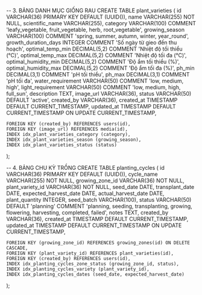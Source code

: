 -- 3. BẢNG DANH MỤC GIỐNG RAU
CREATE TABLE plant_varieties (
    id VARCHAR(36) PRIMARY KEY DEFAULT (UUID()),
    name VARCHAR(255) NOT NULL,
    scientific_name VARCHAR(255),
    category VARCHAR(100) COMMENT 'leafy_vegetable, fruit_vegetable, herb, root_vegetable',
    growing_season VARCHAR(100) COMMENT 'spring, summer, autumn, winter, year_round',
    growth_duration_days INTEGER COMMENT 'Số ngày từ gieo đến thu hoạch',
    optimal_temp_min DECIMAL(5,2) COMMENT 'Nhiệt độ tối thiểu (°C)',
    optimal_temp_max DECIMAL(5,2) COMMENT 'Nhiệt độ tối đa (°C)',
    optimal_humidity_min DECIMAL(5,2) COMMENT 'Độ ẩm tối thiểu (%)',
    optimal_humidity_max DECIMAL(5,2) COMMENT 'Độ ẩm tối đa (%)',
    ph_min DECIMAL(3,1) COMMENT 'pH tối thiểu',
    ph_max DECIMAL(3,1) COMMENT 'pH tối đa',
    water_requirement VARCHAR(50) COMMENT 'low, medium, high',
    light_requirement VARCHAR(50) COMMENT 'low, medium, high, full_sun',
    description TEXT,
    image_url VARCHAR(36),
    status VARCHAR(50) DEFAULT 'active',
    created_by VARCHAR(36),
    created_at TIMESTAMP DEFAULT CURRENT_TIMESTAMP,
    updated_at TIMESTAMP DEFAULT CURRENT_TIMESTAMP ON UPDATE CURRENT_TIMESTAMP,
    
    FOREIGN KEY (created_by) REFERENCES users(id),
    FOREIGN KEY (image_url) REFERENCES media(id),
    INDEX idx_plant_varieties_category (category),
    INDEX idx_plant_varieties_season (growing_season),
    INDEX idx_plant_varieties_status (status)
);

-- 4. BẢNG CHU KỲ TRỒNG
CREATE TABLE planting_cycles (
    id VARCHAR(36) PRIMARY KEY DEFAULT (UUID()),
    cycle_name VARCHAR(255) NOT NULL,
    growing_zone_id VARCHAR(36) NOT NULL,
    plant_variety_id VARCHAR(36) NOT NULL,
    seed_date DATE,
    transplant_date DATE,
    expected_harvest_date DATE,
    actual_harvest_date DATE,
    plant_quantity INTEGER,
    seed_batch VARCHAR(100),
    status VARCHAR(50) DEFAULT 'planning' COMMENT 'planning, seeding, transplanting, growing, flowering, harvesting, completed, failed',
    notes TEXT,
    created_by VARCHAR(36),
    created_at TIMESTAMP DEFAULT CURRENT_TIMESTAMP,
    updated_at TIMESTAMP DEFAULT CURRENT_TIMESTAMP ON UPDATE CURRENT_TIMESTAMP,
    
    FOREIGN KEY (growing_zone_id) REFERENCES growing_zones(id) ON DELETE CASCADE,
    FOREIGN KEY (plant_variety_id) REFERENCES plant_varieties(id),
    FOREIGN KEY (created_by) REFERENCES users(id),
    INDEX idx_planting_cycles_zone_status (growing_zone_id, status),
    INDEX idx_planting_cycles_variety (plant_variety_id),
    INDEX idx_planting_cycles_dates (seed_date, expected_harvest_date)
);